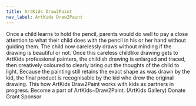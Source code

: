 ```yaml
---
title: ArtKids Draw2Paint
nav_label: ArtKids Draw2Paint
---
```

Once a child learns to hold the pencil, parents would do well to pay a close attention to what their child does with the pencil in his or her hand without guiding them. The child now carelessly draws without minding if the drawing is beautiful or not. Once this careless childlike drawing gets to ArtKids professional painters, the childish drawing is enlarged and traced, then creatively coloured to clearly bring out the thoughts of the child to light. Because the painting still retains the exact shape as was drawn by the kid, the final product is recognisable by the kid who drew the original drawing. 
This how ArtKids Draw2Paint  works with kids as partners in progress.
Become a part of ArtKids~Draw2Paint.
(ArtKids Gallery)
Donate
Grant
Sponsor